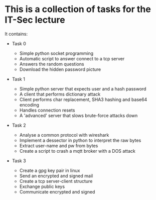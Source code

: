 # This is a collection of tasks for the IT-Sec lecture

It contains:
 *  Task 0
    * Simple python socket programming
    * Automatic script to answer connect to a tcp server
    * Answers the random questions
    * Download the hidden password picture
 *  Task 1
    * Simple python server that expects user and a hash password
    * A client that performs dictionary attack
    * Client performs char replacement, SHA3 hashing and base64 encoding
    * Handles connection resets
    * A 'advanced' server that slows brute-force attacks down

 *  Task 2
    * Analyse a common protocol with wireshark
    * Implement a dessector in python to interpret the raw bytes
    * Extract user-name and pw from bytes
    * Create a script to crash a mqtt broker with a DOS attack

 *  Task 3
    * Create a gpg key pair in linux
    * Send an encrypted and signed mail
    * Create a tcp server-client structure
    * Exchange public keys
    * Communicate encrypted and signed